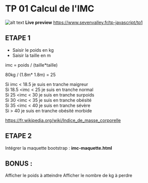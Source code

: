 # TP 01 Calcul de l'IMC
![alt text](../tp1.webp)
**Live preview**
https://www.sevenvalley.fr/tp-javascript/tp1  

## ETAPE 1  
- Saisir le poids en kg
- Saisir la taille en m
  
imc = poids / (taille*taille)
  
80kg / (1.8m* 1.8m) = 25
  
Si imc < 18.5 je suis en tranche maigreur      
Si 18.5 <imc < 25  je suis en tranche normal  
Si 25 <imc < 30  je suis en tranche surpoids  
Si 30 <imc < 35  je suis en tranche obésité  
Si 35 <imc < 40  je suis en tranche sévère      
Si  > 40  je suis en tranche obésité morbide

https://fr.wikipedia.org/wiki/Indice_de_masse_corporelle  

## ETAPE 2
Intégrer la maquette bootstrap   : **imc-maquette.html**

## BONUS :  
Afficher le poids à atteindre
Afficher le nombre de kg à perdre
  
